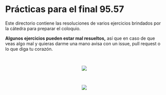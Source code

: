 # Prácticas para el final 95.57

Este directorio contiene las resoluciones de varios ejercicios brindados por la cátedra para preparar el coloquio. 

**Algunos ejercicios pueden estar mal resueltos,** así que en caso de que veas algo mal y quieras darme una mano avisa con un issue, pull request o lo que diga tu corazón. 

<br><p align="center"><img src="./writeback.jpg"/></p>

<br><p align="center"><img src="./writethrough.jpg"/></p>
